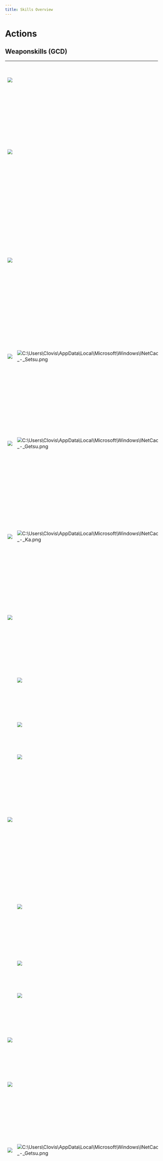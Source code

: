 ```yaml
---
title: Skills Overview
---
```

# Actions

## Weaponskills (GCD)

|                                             |                                                                                                                                                                                                                                                                                     |                                                                                                                                                                           |
| ------------------------------------------- | ----------------------------------------------------------------------------------------------------------------------------------------------------------------------------------------------------------------------------------------------------------------------------------- | ------------------------------------------------------------------------------------------------------------------------------------------------------------------------- |
| ![](https://xivapi.com/i/003000/003151.png) |                                                                                                                                                                                                                                                                                     | **Hakaze** <br>Single target combo starter. 200 potency. +5 Kenki.                                                                                                        |
| ![](https://xivapi.com/i/003000/003152.png) |                                                                                                                                                                                                                                                                                     | **Jinpu** <br>Single target second step combo. 100 potency, 320 potency if combo from Hakaze.<br>Combo Bonus: Increases damage dealt by 13% for 40s, +5 Kenki.            |
| ![](https://xivapi.com/i/003000/003156.png) |                                                                                                                                                                                                                                                                                     | **Shifu** <br>Single target second step combo. 100 potency, 320 potency if combo from Hakaze. <br>Combo Bonus: Reduces GCD and autoattack delay by 13% for 405, +5 Kenki. |
| ![](https://xivapi.com/i/003000/003166.png) | ![C:\\Users\\Clovis\\AppData\\Local\\Microsoft\\Windows\\INetCache\\Content.Word\\Sen\_-\_Setsu.png](https://lh6.googleusercontent.com/lW5486Um3Pv47vhQ8JbdZRN2hoXIOEj0mGBUN499CrqfPsbdmRGrEsD9qtyDzJSocNthd8tfnDa6jLKu_LdDQngUjBnFpeqv-pgAa57L_WuyxYH2JW6RcJzAXJ6y4TnAURE4csu3=s0) | **Yukikaze** <br>Single target second step combo. 100 potency, 360 potency if combo from Hakaze. <br>Combo Bonus: Setsu Sen, +15 Kenki.                                   |
| ![](https://xivapi.com/i/003000/003158.png) | ![C:\\Users\\Clovis\\AppData\\Local\\Microsoft\\Windows\\INetCache\\Content.Word\\Sen\_-\_Getsu.png](https://lh3.googleusercontent.com/vh7p32RLojf1eVxekvJgdXj61Q4h4w8FTI0f7K-8QtGKUQRpqBsgIPqjGvTIp8jl1EQEHtDCan8xoegKxMtxnHN94Ti4koHcV69g5liT5ExglUdUoxa7vkyRQF0bock5ZcTtnFzH=s0) | **Gekko** <br>Single target third step combo 100 potency, 480 if combo from Jinpu. <br>Combo Bonus: Getsu Sen, +5 Kenki. +10 Kenki if Rear Combo.                         |
| ![](https://xivapi.com/i/003000/003164.png) | ![C:\\Users\\Clovis\\AppData\\Local\\Microsoft\\Windows\\INetCache\\Content.Word\\Sen\_-\_Ka.png](https://lh6.googleusercontent.com/jSAYprY7WsOG_OyYhh-kYdWo9El9MvFzNKO3Tv4a6GyON8h_i1ToYCAG8bnb-QeQAmhiftTf26kbDKTAG7yoWR7wK0D3VcltTG80NWZ46-y5zZoGuRkcol9hM_LjJljycbeOcYcG=s0)    | **Kasha** <br>Single target third step combo. 100 potency, 480 if combo from Shifu. <br>Combo Bonus: Ka Sen, +5 Kenki. +10 Kenki if Flank Combo.                          |
| ![](https://xivapi.com/i/003000/003159.png) |                                                                                                                                                                                                                                                                                     | **laijutsu** <br>1.3s casted Weaponskill. Effect depends on number of Sen held. <br>+1 Meditation stack (Max 3).                                                          |
|                                             | ![](https://xivapi.com/i/003000/003160.png)                                                                                                                                                                                                                                         | **Higanbana** <br>Single target 50s DOT, 250 potency initial hit, 40 potency ticks. Total 1050.                                                                           |
|                                             | ![](https://xivapi.com/i/003000/003161.png)                                                                                                                                                                                                                                         | **Tenka Goken** <br>AoE frontal cone, potency.                                                                                                                            |
|                                             | ![](https://xivapi.com/i/003000/003162.png)                                                                                                                                                                                                                                         | **Midare Setsugekka** <br>Single target nuke, 800 potency.                                                                                                                |
| ![](https://xivapi.com/i/003000/003180.png) |                                                                                                                                                                                                                                                                                     | **Tsubame-gaeshi** <br>Ability, combos off laijutsu. Recasts previous laijutsu with higher potency. 60s CD. <br>+1 Meditation stack (Max 3).                              |
|                                             | ![](https://xivapi.com/i/003000/003181.png)                                                                                                                                                                                                                                         | **Kaeshi: Higanbana** <br> Single target 50s DOT, 375 potency initial hit, 60 potency ticks. Total 1575. <br>Does not stack with Higanbana.                               |
|                                             | ![](https://xivapi.com/i/003000/003182.png)                                                                                                                                                                                                                                         | **Kaeshi: Goken** <br>AoE frontal cone, 540 potency.                                                                                                                      |
|                                             | ![](https://xivapi.com/i/003000/003183.png)                                                                                                                                                                                                                                         | **Kaeshi: Setsugekka** <br>Single target nuke, 1200 potency.                                                                                                              |
| ![](https://xivapi.com/i/003000/003155.png) |                                                                                                                                                                                                                                                                                     | **Enpi**  <br>Single target ranged attack, 100 potency, 320 if combo (Yaten). +10 Kenki.                                                                                  |
| ![](https://xivapi.com/i/003000/003157.png) |                                                                                                                                                                                                                                                                                     | **Fuga** <br>AoE frontal cone, 100 potency. +5 Kenki.                                                                                                                     |
| ![](https://xivapi.com/i/003000/003163.png) | ![C:\\Users\\Clovis\\AppData\\Local\\Microsoft\\Windows\\INetCache\\Content.Word\\Sen\_-\_Getsu.png](https://lh3.googleusercontent.com/vh7p32RLojf1eVxekvJgdXj61Q4h4w8FTI0f7K-8QtGKUQRpqBsgIPqjGvTIp8jl1EQEHtDCan8xoegKxMtxnHN94Ti4koHcV69g5liT5ExglUdUoxa7vkyRQF0bock5ZcTtnFzH=s0) | **Mangetsu** <br> AoE in a circle around you, 100 potency, 160 if combo. <br>Combo Bonus: Getsu Sen, extends Jinpu buff by 15s (Max 40s). +10 Kenki.                      |
| ![](https://xivapi.com/i/003000/003165.png) | ![C:\\Users\\Clovis\\AppData\\Local\\Microsoft\\Windows\\INetCache\\Content.Word\\Sen\_-\_Ka.png](https://lh6.googleusercontent.com/jSAYprY7WsOG_OyYhh-kYdWo9El9MvFzNKO3Tv4a6GyON8h_i1ToYCAG8bnb-QeQAmhiftTf26kbDKTAG7yoWR7wK0D3VcltTG80NWZ46-y5zZoGuRkcol9hM_LjJljycbeOcYcG=s0)    | **Oka** <br> AoE in a circle around you, 100 potency, 160 if combo. <br>Combo Bonus: Ka Sen, extends Shifu buff by 15s (Max 40s). +10 Kenki.                              |

## Off GCDs

|                                             |     |                                                                                                   |
| ------------------------------------------- | --- | ------------------------------------------------------------------------------------------------- |
| ![](https://xivapi.com/i/003000/003179.png) |     | **Ikishoten** <br> +50 Kenki. Can only be used in combat. 60s CD.                                 |
| ![](https://xivapi.com/i/003000/003176.png) |     | **Hagakure** <br> Consumes all Sen, +10 Kenki for each consumed. 5s CD.                           |
| ![](https://xivapi.com/i/003000/003168.png) |     | **Hissatsu: Kaiten** <br> +50% potency to next Weaponskill. -20 Kenki. 15 CD.                     |
| ![](https://xivapi.com/i/003000/003173.png) |     | **Hissatsu: Shinten** <br> Single target attack, 320 potency. -25 Kenki. 15 CD.                   |
| ![](https://xivapi.com/i/003000/003177.png) |     | **Hissatsu: Guren** <br> Line AOE, 850 potency. -50 Kenki. 2min CD, shared with Senei.            |
| ![](https://xivapi.com/i/003000/003178.png) |     | **Hissatsu: Senei** <br> Single target nuke, 1100 potency. -50 Kenki. 2min CD, shared with Guren. |
| ![](https://xivapi.com/i/003000/003170.png) |     | **Hissatsu: Yaten** <br> 10-yalm backstep, 100 potency. Combos into Enpi. -10 Kenki. 10s CD.      |
| ![](https://xivapi.com/i/003000/003169.png) |     | **Hissatsu: Gyoten** <br> Dash to target (20-yalm range), 100 potency. -10 Kenki. 10s CD          |
| ![](https://xivapi.com/i/003000/003174.png) |     | **Hissatsu: Kyuten** <br> AoE in a circle around you, 150 potency. -25 Kenki. 15 CD.              |
| ![](https://xivapi.com/i/003000/003184.png) |     | **Shoha** <br> Single target attack, 400 potency. -3 Meditation stacks. 15s CD.                   |

## Buffs

|                                             |                                             |                                                                                                                                                                                                                                         |
| ------------------------------------------- | ------------------------------------------- | --------------------------------------------------------------------------------------------------------------------------------------------------------------------------------------------------------------------------------------- |
| ![](https://xivapi.com/i/003000/003167.png) |                                             | **Meikyo Shisui** <br> Allows use of 3 Weaponskills without combo requirements. Excludes laijutsu. 155 duration, 55s CD.                                                                                                                |
| ![](https://xivapi.com/i/003000/003172.png) |                                             | **Meditate** <br> Channeled Kenki and Meditation stack generation for 15s. Initial cast on the GCD. +10 Kenki (Max 50) and +1 Meditation stack (Max 3) per tick. Cancelled upon movement or action. Can only be used in combat. 60s CD. |
| ![](https://xivapi.com/i/003000/003153.png) |                                             | **Third Eye** <br> Reduces next damage taken by 10%. If hit, grants Open Eyes for 15s. 3s duration, 15s CD.                                                                                                                             |
|                                             | ![](https://xivapi.com/i/003000/003175.png) | **Hissatsu: Seigan** <br> Single target attack, 220 potency. Consumes Open Eyes. - 15 Kenki. 1s CD, shared with Merciful Eyes                                                                                                           |
|                                             | ![](https://xivapi.com/i/003000/003171.png) | **Merciful Eyes** <br> Self heal, 200 potency. Consumes Open Eyes. 15 CD, shared with Seigan.                                                                                                                                           |

## Role Actions

All jobs also have a several role-specific actions that they can use

|                                             |     |                                                                                    |
| ------------------------------------------- | --- | ---------------------------------------------------------------------------------- |
| ![](https://xivapi.com/i/000000/000828.png) |     | **Feint** <br> Reduces target STR/DEX for 10s. 90s CD.                             |
| ![](https://xivapi.com/i/000000/000830.png) |     | **True North** <br> Eliminates positional requirements for 10s. 45s CD, 2 charges. |
| ![](https://xivapi.com/i/000000/000823.png) |     | **Bloodbath** <br> Heal for a portion of damage dealt for 20s. 90s CD.             |
| ![](https://xivapi.com/i/000000/000821.png) |     | **Second Wind** <br> Self heal, 500 potency. 120s CD.                              |
| ![](https://xivapi.com/i/000000/000824.png) |     | **Leg Sweep** <br> Stuns target enemy. 40s CD.                                     |
| ![](https://xivapi.com/i/000000/000822.png) |     | **Arm's Length** <br> Nullifies knockback and draw-in for 6s. 120s CD.             |
